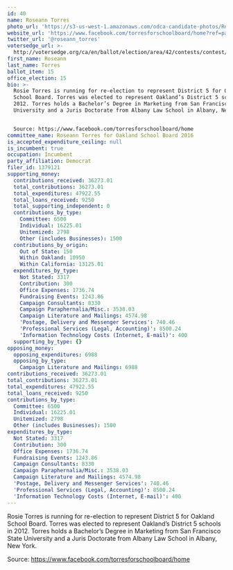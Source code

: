 ```yaml
---
id: 40
name: Roseann Torres
photo_url: 'https://s3-us-west-1.amazonaws.com/odca-candidate-photos/Roseann-Torres.png'
website_url: 'https://www.facebook.com/torresforschoolboard/home?ref=page_internal'
twitter_url: '@roseann_torres'
votersedge_url: >-
  http://votersedge.org/ca/en/ballot/election/area/42/contests/contest/13218/candidate/130701?&county=Alameda%20County&election_authority_id=1
first_name: Roseann
last_name: Torres
ballot_item: 15
office_election: 15
bio: >-
  Rosie Torres is running for re-election to represent District 5 for Oakland
  School Board. Torres was elected to represent Oakland’s District 5 schools in
  2012. Torres holds a Bachelor’s Degree in Marketing from San Francisco State
  University and a Juris Doctorate from Albany Law School in Albany, New York.  


  Source: https://www.facebook.com/torresforschoolboard/home
committee_name: Roseann Torres for Oakland School Board 2016
is_accepted_expenditure_ceiling: null
is_incumbent: true
occupation: Incumbent
party_affiliation: Democrat
filer_id: 1379121
supporting_money:
  contributions_received: 36273.01
  total_contributions: 36273.01
  total_expenditures: 47922.55
  total_loans_received: 9250
  total_supporting_independent: 0
  contributions_by_type:
    Committee: 6500
    Individual: 16225.01
    Unitemized: 2798
    Other (includes Businesses): 1500
  contributions_by_origin:
    Out of State: 150
    Within Oakland: 10950
    Within California: 13125.01
  expenditures_by_type:
    Not Stated: 3317
    Contribution: 300
    Office Expenses: 1736.74
    Fundraising Events: 1243.86
    Campaign Consultants: 8330
    Campaign Paraphernalia/Misc.: 3538.03
    Campaign Literature and Mailings: 4574.98
    'Postage, Delivery and Messenger Services': 740.46
    'Professional Services (Legal, Accounting)': 8500.24
    'Information Technology Costs (Internet, E-mail)': 400
  supporting_by_type: {}
opposing_money:
  opposing_expenditures: 6988
  opposing_by_type:
    Campaign Literature and Mailings: 6988
contributions_received: 36273.01
total_contributions: 36273.01
total_expenditures: 47922.55
total_loans_received: 9250
contributions_by_type:
  Committee: 6500
  Individual: 16225.01
  Unitemized: 2798
  Other (includes Businesses): 1500
expenditures_by_type:
  Not Stated: 3317
  Contribution: 300
  Office Expenses: 1736.74
  Fundraising Events: 1243.86
  Campaign Consultants: 8330
  Campaign Paraphernalia/Misc.: 3538.03
  Campaign Literature and Mailings: 4574.98
  'Postage, Delivery and Messenger Services': 740.46
  'Professional Services (Legal, Accounting)': 8500.24
  'Information Technology Costs (Internet, E-mail)': 400
---
```

Rosie Torres is running for re-election to represent District 5 for Oakland School Board. Torres was elected to represent Oakland’s District 5 schools in 2012. Torres holds a Bachelor’s Degree in Marketing from San Francisco State University and a Juris Doctorate from Albany Law School in Albany, New York.  

Source: https://www.facebook.com/torresforschoolboard/home